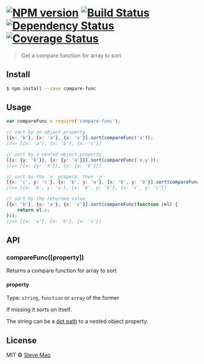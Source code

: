 #  [![NPM version][npm-image]][npm-url] [![Build Status][travis-image]][travis-url] [![Dependency Status][daviddm-image]][daviddm-url] [![Coverage Status][coverall-image]][coverall-url]

> Get a compare function for array to sort


## Install

```sh
$ npm install --save compare-func
```


## Usage

```js
var compareFunc = require('compare-func');

// sort by an object property
[{x: 'b'}, {x: 'a'}, {x: 'c'}].sort(compareFunc('x'));
//=> [{x: 'a'}, {x: 'b'}, {x: 'c'}]

// sort by a nested object property
[{x: {y: 'b'}}, {x: {y: 'a'}}].sort(compareFunc('x.y'));
//=> [{x: {y: 'a'}}, {x: {y: 'b'}}]

// sort by the `x` propery, then `y`
[{x: 'c', y: 'c'}, {x: 'b', y: 'a'}, {x: 'b', y: 'b'}].sort(compareFunc(['x', 'y']));
//=> [{x: 'b', y: 'a'}, {x: 'b', y: 'b'}, {x: 'c', y: 'c'}]

// sort by the returned value
[{x: 'b'}, {x: 'a'}, {x: 'c'}].sort(compareFunc(function (el) {
    return el.x;
}));
//=> [{x: 'a'}, {x: 'b'}, {x: 'c'}]
```


## API

### compareFunc([property])

Returns a compare function for array to sort

#### property

Type: `string`, `function` or `array` of the former

If missing it sorts on itself.

The string can be a [dot path](https://github.com/sindresorhus/dot-prop) to a nested object property.


## License

MIT © [Steve Mao](https://github.com/stevemao)


[npm-image]: https://badge.fury.io/js/compare-func.svg
[npm-url]: https://npmjs.org/package/compare-func
[travis-image]: https://travis-ci.org/stevemao/compare-func.svg?branch=master
[travis-url]: https://travis-ci.org/stevemao/compare-func
[daviddm-image]: https://david-dm.org/stevemao/compare-func.svg?theme=shields.io
[daviddm-url]: https://david-dm.org/stevemao/compare-func
[coverall-image]: https://coveralls.io/repos/stevemao/compare-func/badge.svg
[coverall-url]: https://coveralls.io/r/stevemao/compare-func
